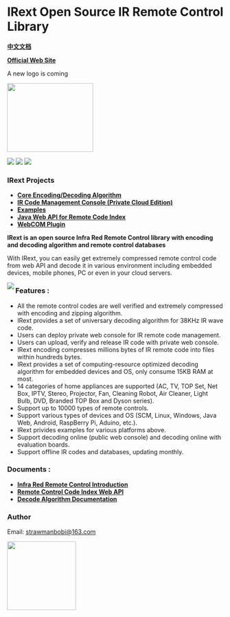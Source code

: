 # IRext Open Source IR Remote Control Library
__[中文文档](https://github.com/irext/irext/blob/master/README-cn.md)__

__[Official Web Site](https://irext.net)__


A new logo is coming


<img src="https://github.com/irext/irext/blob/master/IRext_new_logo_en.jpg" height="160" width="200">


![](https://img.shields.io/github/license/irext/core.svg?style=flat)
![](https://img.shields.io/badge/release-0.2.1-green.svg)
![](https://img.shields.io/badge/build-pass-green.svg)

### __IRext Projects__
- __[Core Encoding/Decoding Algorithm](https://github.com/irext/core)__
- __[IR Code Management Console (Private Cloud Edition)](https://github.com/irext/irext-console)__
- __[Examples](https://github.com/irext/irext-examples)__
- __[Java Web API for Remote Code Index](https://github.com/irext/irext-web-api)__
- __[WebCOM Plugin](https://github.com/irext/irext-web-com)__

__IRext is an open source Infra Red Remote Control library with encoding and decoding algorithm and remote control databases__

With IRext, you can easily get extremely compressed remote control code from web API and decode it in various environment including embedded devices, mobile phones, PC or even in your cloud servers.

<img src="https://github.com/irext/irext/blob/master/irext_docs/IRext-architecture.png" align="left">

### Features :
- All the remote control codes are well verified and extremely compressed with encoding and zipping algorithm.
- IRext provides a set of universary decoding algorithm for 38KHz IR wave code.
- Users can deploy private web console for IR remote code management.
- Users can upload, verify and release IR code with private web console.
- IRext encoding compresses millions bytes of IR remote code into files within hundreds bytes.
- IRext provides a set of computing-resource optimized decoding algorithm for embedded devices and OS, only consume 15KB RAM at most.
- 14 categories of home appliances are supported (AC, TV, TOP Set, Net Box, IPTV, Stereo, Projector, Fan, Cleaning Robot, Air Cleaner, Light Bulb, DVD, Branded TOP Box and Dyson series).
- Support up to 10000 types of remote controls.
- Support various types of devices and OS (SCM, Linux, Windows, Java Web, Android, RaspBerry Pi, Aduino, etc.).
- IRext privides examples for various platforms above.
- Support decoding online (public web console) and decoding online with evaluation boards.
- Support offline IR codes and databases, updating monthly.


### Documents :

- __[Infra Red Remote Control Introduction](https://irext.net/doc/)__
- __[Remote Control Code Index Web API](https://irext.net/doc/#services)__
- __[Decode Algorithm Documentation](https://irext.net/doc/#decode)__


### Author

Email: strawmanbobi@163.com

<img src="https://github.com/irext/irext/blob/master/wx_qr.png" align="left" height="160" width="160">
